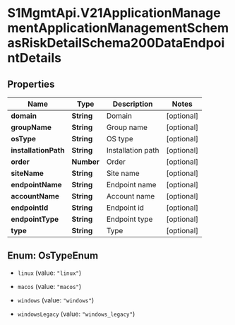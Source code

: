 # S1MgmtApi.V21ApplicationManagementApplicationManagementSchemasRiskDetailSchema200DataEndpointDetails

## Properties
Name | Type | Description | Notes
------------ | ------------- | ------------- | -------------
**domain** | **String** | Domain | [optional] 
**groupName** | **String** | Group name | [optional] 
**osType** | **String** | OS type | [optional] 
**installationPath** | **String** | Installation path | [optional] 
**order** | **Number** | Order | [optional] 
**siteName** | **String** | Site name | [optional] 
**endpointName** | **String** | Endpoint name | [optional] 
**accountName** | **String** | Account name | [optional] 
**endpointId** | **String** | Endpoint id | [optional] 
**endpointType** | **String** | Endpoint type | [optional] 
**type** | **String** | Type | [optional] 


<a name="OsTypeEnum"></a>
## Enum: OsTypeEnum


* `linux` (value: `"linux"`)

* `macos` (value: `"macos"`)

* `windows` (value: `"windows"`)

* `windowsLegacy` (value: `"windows_legacy"`)




